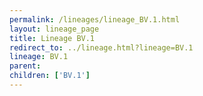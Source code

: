 ```yaml
---
permalink: /lineages/lineage_BV.1.html
layout: lineage_page
title: Lineage BV.1
redirect_to: ../lineage.html?lineage=BV.1
lineage: BV.1
parent: 
children: ['BV.1']
---
```

